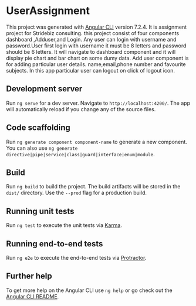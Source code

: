 # UserAssignment

This project was generated with [Angular CLI](https://github.com/angular/angular-cli) version 7.2.4.
It is assignment project for Stridebiz consulting.
this project consist of four components dashboard ,Adduser,and Login.
Any user can login with username and password.User first login with username it must be 8 letters and password should be 6 letters.
It will navigate to dashboard component and 
it will display pie chart and bar chart on some dumy data.
Add user component is  for adding particular user details.
name,email,phone number and favourite subjects.
In this app particular user can logout on click of logout icon.

## Development server

Run `ng serve` for a dev server. Navigate to `http://localhost:4200/`. The app will automatically reload if you change any of the source files.

## Code scaffolding

Run `ng generate component component-name` to generate a new component. You can also use `ng generate directive|pipe|service|class|guard|interface|enum|module`.

## Build

Run `ng build` to build the project. The build artifacts will be stored in the `dist/` directory. Use the `--prod` flag for a production build.

## Running unit tests

Run `ng test` to execute the unit tests via [Karma](https://karma-runner.github.io).

## Running end-to-end tests

Run `ng e2e` to execute the end-to-end tests via [Protractor](http://www.protractortest.org/).

## Further help

To get more help on the Angular CLI use `ng help` or go check out the [Angular CLI README](https://github.com/angular/angular-cli/blob/master/README.md).
